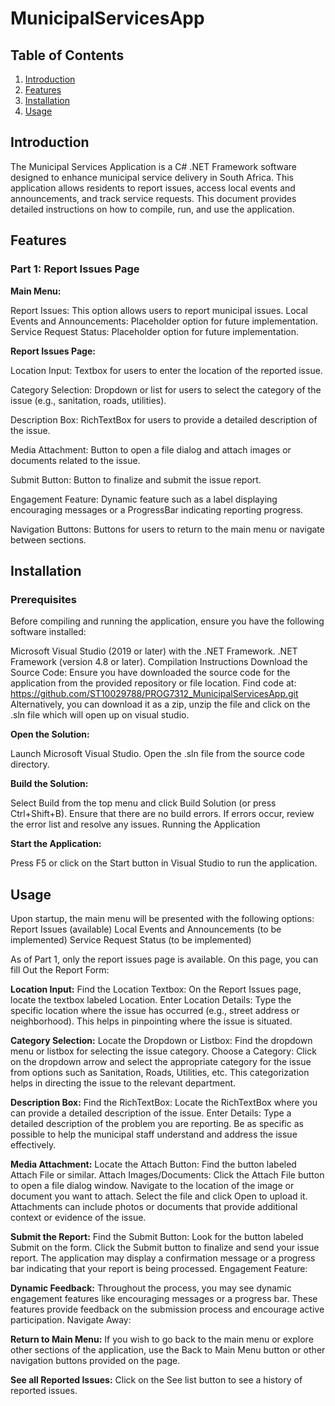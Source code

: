 # MunicipalServicesApp
## Table of Contents

1. [Introduction](#introduction)
2. [Features](#features)
3. [Installation](#installation)
4. [Usage](#usage)

## Introduction
The Municipal Services Application is a C# .NET Framework software designed to enhance municipal service delivery in South Africa. This application allows residents to report issues, access local events and announcements, and track service requests. This document provides detailed instructions on how to compile, run, and use the application.

## Features
### Part 1: Report Issues Page
**Main Menu:**

Report Issues: This option allows users to report municipal issues.
Local Events and Announcements: Placeholder option for future implementation.
Service Request Status: Placeholder option for future implementation.

**Report Issues Page:**

Location Input: Textbox for users to enter the location of the reported issue.

Category Selection: Dropdown or list for users to select the category of the issue (e.g., sanitation, roads, utilities).

Description Box: RichTextBox for users to provide a detailed description of the issue.

Media Attachment: Button to open a file dialog and attach images or documents related to the issue.

Submit Button: Button to finalize and submit the issue report.

Engagement Feature: Dynamic feature such as a label displaying encouraging messages or a ProgressBar indicating reporting progress.

Navigation Buttons: Buttons for users to return to the main menu or navigate between sections.


## Installation
### Prerequisites
Before compiling and running the application, ensure you have the following software installed:

Microsoft Visual Studio (2019 or later) with the .NET Framework.
.NET Framework (version 4.8 or later).
Compilation Instructions
Download the Source Code: Ensure you have downloaded the source code for the application from the provided repository or file location.
Find code at: https://github.com/ST10029788/PROG7312_MunicipalServicesApp.git
Alternatively, you can download it as a zip, unzip the file and click on the .sln file which will open up on visual studio.

**Open the Solution:**

Launch Microsoft Visual Studio.
Open the .sln file from the source code directory.

**Build the Solution:**

Select Build from the top menu and click Build Solution (or press Ctrl+Shift+B).
Ensure that there are no build errors. If errors occur, review the error list and resolve any issues.
Running the Application

**Start the Application:**

Press F5 or click on the Start button in Visual Studio to run the application.




## Usage
Upon startup, the main menu will be presented with the following options:
Report Issues (available)
Local Events and Announcements (to be implemented)
Service Request Status (to be implemented)

As of Part 1, only the report issues page is available. On this page, you can fill Out the Report Form:

**Location Input:**
Find the Location Textbox: On the Report Issues page, locate the textbox labeled Location.
Enter Location Details: Type the specific location where the issue has occurred (e.g., street address or neighborhood). This helps in pinpointing where the issue is situated.

**Category Selection:**
Locate the Dropdown or Listbox: Find the dropdown menu or listbox for selecting the issue category.
Choose a Category: Click on the dropdown arrow and select the appropriate category for the issue from options such as Sanitation, Roads, Utilities, etc. This categorization helps in directing the issue to the relevant department.

**Description Box:**
Find the RichTextBox: Locate the RichTextBox where you can provide a detailed description of the issue.
Enter Details: Type a detailed description of the problem you are reporting. Be as specific as possible to help the municipal staff understand and address the issue effectively.

**Media Attachment:**
Locate the Attach Button: Find the button labeled Attach File or similar.
Attach Images/Documents:
Click the Attach File button to open a file dialog window.
Navigate to the location of the image or document you want to attach.
Select the file and click Open to upload it. Attachments can include photos or documents that provide additional context or evidence of the issue.

**Submit the Report:**
Find the Submit Button: Look for the button labeled Submit on the form.
Click the Submit button to finalize and send your issue report.
The application may display a confirmation message or a progress bar indicating that your report is being processed.
Engagement Feature:

**Dynamic Feedback:** Throughout the process, you may see dynamic engagement features like encouraging messages or a progress bar. These features provide feedback on the submission process and encourage active participation.
Navigate Away:

**Return to Main Menu:** If you wish to go back to the main menu or explore other sections of the application, use the Back to Main Menu button or other navigation buttons provided on the page.

**See all Reported Issues:** Click on the See list button to see a history of reported issues.
